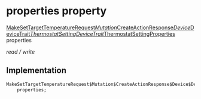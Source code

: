 


# properties property






[MakeSetTargetTemperatureRequest$Mutation$CreateActionResponse$Device$DeviceTrait$ThermostatSettingDeviceTrait$ThermostatSettingProperties](../../graphql_devices_thermostat_thermostat_queries.graphql/MakeSetTargetTemperatureRequest$Mutation$CreateActionResponse$Device$DeviceTrait$ThermostatSettingDeviceTrait$ThermostatSettingProperties-class.md) properties
  
_read / write_






## Implementation

```dart
MakeSetTargetTemperatureRequest$Mutation$CreateActionResponse$Device$DeviceTrait$ThermostatSettingDeviceTrait$ThermostatSettingProperties
    properties;


```







